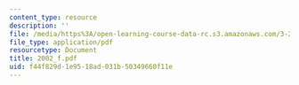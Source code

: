 ```yaml
---
content_type: resource
description: ''
file: /media/https%3A/open-learning-course-data-rc.s3.amazonaws.com/3-20-materials-at-equilibrium-sma-5111-fall-2003/f44f829d1e9518ad031b50349660f11e_2002_f.pdf
file_type: application/pdf
resourcetype: Document
title: 2002_f.pdf
uid: f44f829d-1e95-18ad-031b-50349660f11e
---
```

